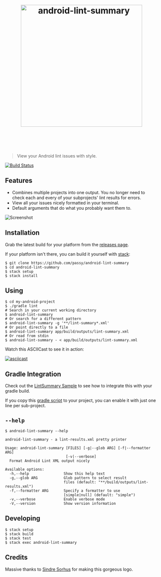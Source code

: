 <h1 align="center">
  <br>
  <img width="400" src="https://rawgit.com/passy/android-lint-summary/master/resources/logo.svg" alt="android-lint-summary">
  <br>
  <br>
  <br>
</h1>

> View your Android lint issues with style.

[![Build Status](https://travis-ci.org/passy/android-lint-summary.svg)](https://travis-ci.org/passy/android-lint-summary)

## Features

- Combines multiple projects into one output. You no longer need to check each
  and every of your subprojects' lint results for errors.
- View all your issues nicely formatted in your terminal.
- Default arguments that do what you probably want them to.

![Screenshot](https://raw.githubusercontent.com/passy/android-lint-summary/master/resources/screenshot.png)

## Installation

Grab the latest build for your platform from the [releases page](https://github.com/passy/android-lint-summary/releases).

If your platform isn't there, you can build it yourself with [stack](https://github.com/commercialhaskell/stack):

```
$ git clone https://github.com/passy/android-lint-summary
$ cd android-lint-summary
$ stack setup
$ stack install
```

## Using

```
$ cd my-android-project
$ ./gradle lint
# Search in your current working directory
$ android-lint-summary
# Or search for a different pattern
$ android-lint-summary -g '**/lint-summary*.xml'
# Or point directly to a file
$ android-lint-summary app/build/outputs/lint-summary.xml
# Or read from stdin
$ android-lint-summary - < app/build/outputs/lint-summary.xml
```

Watch this ASCIICast to see it in action:

[![asciicast](https://asciinema.org/a/23302.png)](https://asciinema.org/a/23302)

## Gradle Integration

Check out the [LintSummary Sample](https://github.com/passy/Android-LintSummarySample/)
to see how to integrate this with your gradle build.

If you copy this [gradle script](https://github.com/passy/Android-LintSummarySample/blob/c3b30a053053aafccec387aa2c6ef3e1276f0e52/gradle/lint-summary.gradle)
to your project, you can enable it with just one line per sub-project.

## `--help`

```
$ android-lint-summary --help

android-lint-summary - a lint-results.xml pretty printer

Usage: android-lint-summary [FILES] [-g|--glob ARG] [-f|--formatter ARG]
                            [-v|--verbose]
  Format Android Lint XML output nicely

Available options:
  -h,--help                Show this help text
  -g,--glob ARG            Glob pattern to select result
                           files (default: "**/build/outputs/lint-results.xml")
  -f,--formatter ARG       Specify a formatter to use
                           [simple|null] (default: "simple")
  -v,--verbose             Enable verbose mode
  -V,--version             Show version information
```

## Developing

```
$ stack setup
$ stack build
$ stack test
$ stack exec android-lint-summary
```

## Credits

Massive thanks to [Sindre Sorhus](https://twitter.com/sindresorhus) for making
this gorgeous logo.
